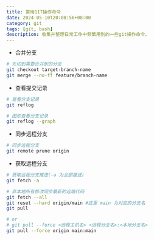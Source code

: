 ```yaml
---
title: 常用GIT操作命令
date: 2024-05-10T20:08:56+08:00
category: git
tags: [git, bash]
description: 收集并整理日常工作中频繁用到的一些git操作命令。
---
```


- 合并分支
```bash
# 先切到需要合并到的分支
git checkout target-branch-name
git merge --no-ff feature/branch-name
```

- 查看提交记录
```bash
# 查看分支记录
git reflog

# 图形查看分支记录
git reflog --graph
```

- 同步远程分支
```bash
# 同步远程分支
git remote prune origin
```
- 获取远程分支
```bash
# 获取远程分支推送(-a 为全部推送)
git fetch -a

# 弃本地所有修改同步最新的远端代码
git fetch --all
git reset --hard origin/main #这里 main 为对应的分支名
git pull

# or
# git pull --force <远程主机名> <远程分支名>:<本地分支名>
git pull --force origin main:main
```
